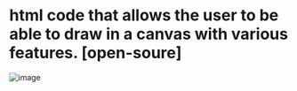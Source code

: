 # html code that allows the user to be able to draw in a canvas with various features. [open-soure]
![image](https://github.com/user-attachments/assets/2200807c-c3b6-4380-a73b-40ca4431de42)
